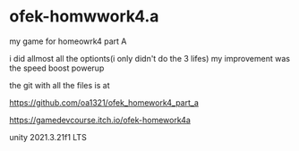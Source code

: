 # ofek-homwwork4.a
my game for homeowrk4 part A 

i did allmost all the optionts(i only didn't do the 3 lifes) my improvement was the speed boost powerup

the git with all the files is at 

https://github.com/oa1321/ofek_homework4_part_a

https://gamedevcourse.itch.io/ofek-homework4a


unity 2021.3.21f1 LTS
